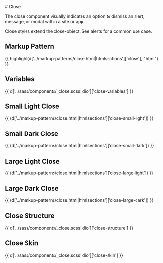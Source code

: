 <section class="copy">
# Close

<p class="lead">The close component visually indicates an option to dismiss an alert, message, or modal within a site or app.</p>

Close styles extend the [close-object](/objects/close-object.html). See [alerts](/components/alerts.html) for a common use case.

## Markup Pattern
{{ highlight(d['../markup-patterns/close.html|htmlsections']['close'], "html") }}

## Variables
{{ d['../sass/components/_close.scss|idio']['close-variables'] }}

## Small Light Close
<div class="partition partition--small">
{{ (d['../markup-patterns/close.html|htmlsections']['close-small-light']) }}
</div>

## Small Dark Close
<div class="partition partition--small">
{{ (d['../markup-patterns/close.html|htmlsections']['close-small-dark']) }}
</div>

## Large Light Close
<div class="partition partition--large">
{{ (d['../markup-patterns/close.html|htmlsections']['close-large-light']) }}
</div>

## Large Dark Close
<div class="partition partition--large">
{{ (d['../markup-patterns/close.html|htmlsections']['close-large-dark']) }}
</div>

## Close Structure
{{ d['../sass/components/_close.scss|idio']['close-structure'] }}

## Close Skin
{{ d['../sass/components/_close.scss|idio']['close-skin'] }}

</section>
